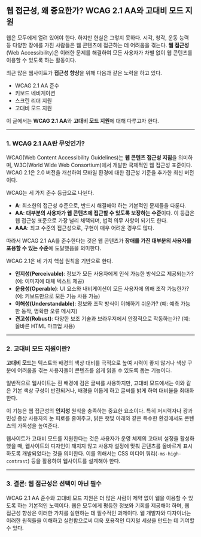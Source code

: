 ## 웹 접근성, 왜 중요한가? WCAG 2.1 AA와 고대비 모드 지원

웹은 모두에게 열려 있어야 한다. 하지만 현실은 그렇지 못하다. 시각, 청각, 운동 능력 등 다양한 장애를 가진 사람들은 웹 콘텐츠에 접근하는 데 어려움을 겪는다. **웹 접근성**(Web Accessibility)은 이러한 문제를 해결하여 모든 사용자가 차별 없이 웹 콘텐츠를 이용할 수 있도록 하는 활동이다.

최근 많은 웹사이트가 **접근성 향상**을 위해 다음과 같은 노력을 하고 있다.

- WCAG 2.1 AA 준수
- 키보드 네비게이션
- 스크린 리더 지원
- 고대비 모드 지원

이 글에서는 **WCAG 2.1 AA**와 **고대비 모드 지원**에 대해 다루고자 한다.

---

### 1. WCAG 2.1 AA란 무엇인가?

WCAG(Web Content Accessibility Guidelines)는 **웹 콘텐츠 접근성 지침**을 의미하며, W3C(World Wide Web Consortium)에서 개발한 국제적인 웹 접근성 표준이다. WCAG 2.1은 2.0 버전을 개선하여 모바일 환경에 대한 접근성 기준을 추가한 최신 버전이다.

WCAG는 세 가지 준수 등급으로 나뉜다.

- **A**: 최소한의 접근성 수준으로, 반드시 해결해야 하는 기본적인 문제들을 다룬다.
- **AA**: **대부분의 사용자가 웹 콘텐츠에 접근할 수 있도록 보장하는 수준**이다. 이 등급은 웹 접근성 표준으로 가장 널리 채택되며, 법적 의무 사항이 되기도 한다.
- **AAA**: 최고 수준의 접근성으로, 구현이 매우 어려운 경우도 많다.

따라서 WCAG 2.1 AA를 준수한다는 것은 웹 콘텐츠가 **장애를 가진 대부분의 사용자를 포용할 수 있는 수준**에 도달했음을 의미한다.

WCAG 2.1은 네 가지 핵심 원칙을 기반으로 한다.

- **인지성(Perceivable)**: 정보가 모든 사용자에게 인식 가능한 방식으로 제공되는가? (예: 이미지에 대체 텍스트 제공)
- **운용성(Operable)**: UI 요소와 내비게이션이 모든 사용자에 의해 조작 가능한가? (예: 키보드만으로 모든 기능 사용 가능)
- **이해성(Understandable)**: 정보와 조작 방식이 이해하기 쉬운가? (예: 예측 가능한 동작, 명확한 오류 메시지)
- **견고성(Robust)**: 다양한 보조 기술과 브라우저에서 안정적으로 작동하는가? (예: 올바른 HTML 마크업 사용)

---

### 2. 고대비 모드 지원이란?

**고대비 모드**는 텍스트와 배경의 색상 대비를 극적으로 높여 시력이 좋지 않거나 색상 구분에 어려움을 겪는 사용자들이 콘텐츠를 쉽게 읽을 수 있도록 돕는 기능이다.

일반적으로 웹사이트는 흰 배경에 검은 글씨를 사용하지만, 고대비 모드에서는 이와 같은 기본 색상 구성이 반전되거나, 배경을 어둡게 하고 글씨를 밝게 하여 대비율을 최대화한다.

이 기능은 웹 접근성의 **인지성** 원칙을 충족하는 중요한 요소이다. 특히 저시력자나 광과민성 증상 사용자의 눈 피로를 줄여주고, 밝은 햇빛 아래와 같은 특수한 환경에서도 콘텐츠의 가독성을 높여준다.

웹사이트가 고대비 모드를 지원한다는 것은 사용자가 운영 체제의 고대비 설정을 활성화했을 때, 웹사이트의 디자인이 깨지지 않고 사용자 설정에 맞춰 콘텐츠를 올바르게 표시하도록 개발되었다는 것을 의미한다. 이를 위해서는 CSS 미디어 쿼리(`-ms-high-contrast`) 등을 활용하여 웹사이트를 설계해야 한다.

---

### 3. 결론: 웹 접근성은 선택이 아닌 필수

WCAG 2.1 AA 준수와 고대비 모드 지원은 더 많은 사람이 제약 없이 웹을 이용할 수 있도록 하는 기본적인 노력이다. 웹은 모두에게 평등한 정보와 기회를 제공해야 하며, 웹 접근성 향상은 이러한 가치를 실현하는 데 필수적인 과제이다. 웹 개발자와 디자이너는 이러한 원칙들을 이해하고 실천함으로써 더욱 포용적인 디지털 세상을 만드는 데 기여할 수 있다.
